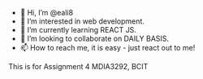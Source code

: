 - 👋 Hi, I’m @eali8
- 👀 I’m interested in web development. 
- 🌱 I’m currently learning REACT JS. 
- 💞️ I’m looking to collaborate on DAILY BASIS. 
- 📫 How to reach me, it is easy - just react out to me! 

<!---
eali8/eali8 is a ✨ special ✨ repository because its `README.md` (this file) appears on your GitHub profile.
You can click the Preview link to take a look at your changes.
--->
This is for Assignment 4 MDIA3292, BCIT 

